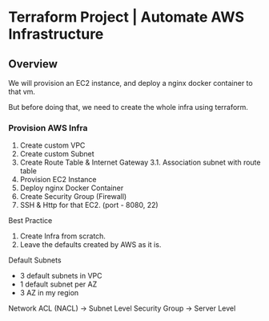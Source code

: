 # Terraform Project | Automate AWS Infrastructure


## Overview

We will provision an EC2 instance, and deploy a nginx docker container to that vm.

But before doing that, we need to create the whole infra using terraform.


### Provision AWS Infra

1. Create custom VPC
2. Create custom Subnet
3. Create Route Table & Internet Gateway
3.1. Association subnet with route table
4. Provision EC2 Instance
5. Deploy nginx Docker Container
6. Create Security Group (Firewall)
7. SSH & Http for that EC2. (port - 8080, 22)


Best Practice
1. Create Infra from scratch.
2. Leave the defaults created by AWS as it is.


Default Subnets
- 3 default subnets in VPC
- 1 default subnet per AZ
- 3 AZ in my region


Network ACL (NACL) -> Subnet Level
Security Group -> Server Level

